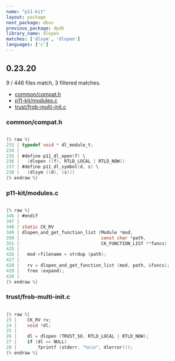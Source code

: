```yaml
---
name: "p11-kit"
layout: package
next_package: dbus
previous_package: dpdk
library_name: dlopen
matches: ['dlsym', 'dlopen']
languages: ['c']
---
```

## 0.23.20
9 / 446 files match, 3 filtered matches.

 - [common/compat.h](#commoncompath)
 - [p11-kit/modules.c](#p11-kitmodulesc)
 - [trust/frob-multi-init.c](#trustfrob-multi-initc)

### common/compat.h

```c

{% raw %}
233 | typedef void * dl_module_t;
234 | 
235 | #define p11_dl_open(f) \
236 | 	(dlopen ((f), RTLD_LOCAL | RTLD_NOW))
237 | #define p11_dl_symbol(d, s) \
238 | 	(dlsym ((d), (s)))
{% endraw %}

```
### p11-kit/modules.c

```c

{% raw %}
346 | #endif
347 | 
348 | static CK_RV
349 | dlopen_and_get_function_list (Module *mod,
350 |                               const char *path,
351 |                               CK_FUNCTION_LIST **funcs)
425 | 
426 | 	mod->filename = strdup (path);
427 | 
428 | 	rv = dlopen_and_get_function_list (mod, path, &funcs);
429 | 	free (expand);
430 | 
{% endraw %}

```
### trust/frob-multi-init.c

```c

{% raw %}
23 | 	CK_RV rv;
24 | 	void *dl;
25 | 
26 | 	dl = dlopen (TRUST_SO, RTLD_LOCAL | RTLD_NOW);
27 | 	if (dl == NULL)
28 | 		fprintf (stderr, "%s\n", dlerror());
{% endraw %}

```